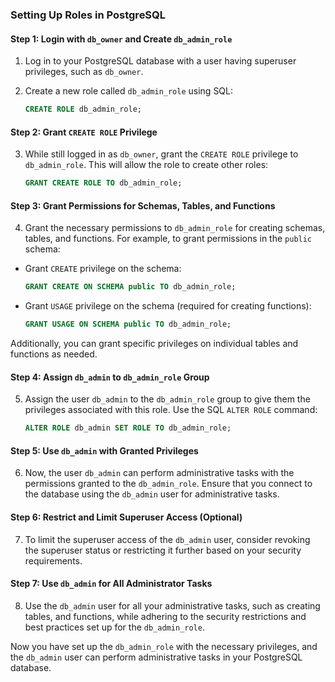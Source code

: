 ### Setting Up Roles in PostgreSQL

#### Step 1: Login with `db_owner` and Create `db_admin_role`

1. Log in to your PostgreSQL database with a user having superuser privileges, such as `db_owner`.
2. Create a new role called `db_admin_role` using SQL:

   ```sql
   CREATE ROLE db_admin_role;
   ```

#### Step 2: Grant `CREATE ROLE` Privilege

3. While still logged in as `db_owner`, grant the `CREATE ROLE` privilege to `db_admin_role`. This will allow the role to create other roles:

   ```sql
   GRANT CREATE ROLE TO db_admin_role;
   ```

#### Step 3: Grant Permissions for Schemas, Tables, and Functions

4. Grant the necessary permissions to `db_admin_role` for creating schemas, tables, and functions. For example, to grant permissions in the `public` schema:

- Grant `CREATE` privilege on the schema:

  ```sql
  GRANT CREATE ON SCHEMA public TO db_admin_role;
  ```

- Grant `USAGE` privilege on the schema (required for creating functions):
  ```sql
  GRANT USAGE ON SCHEMA public TO db_admin_role;
  ```

Additionally, you can grant specific privileges on individual tables and functions as needed.

#### Step 4: Assign `db_admin` to `db_admin_role` Group

5. Assign the user `db_admin` to the `db_admin_role` group to give them the privileges associated with this role. Use the SQL `ALTER ROLE` command:

   ```sql
   ALTER ROLE db_admin SET ROLE TO db_admin_role;
   ```

#### Step 5: Use `db_admin` with Granted Privileges

6. Now, the user `db_admin` can perform administrative tasks with the permissions granted to the `db_admin_role`. Ensure that you connect to the database using the `db_admin` user for administrative tasks.

#### Step 6: Restrict and Limit Superuser Access (Optional)

7. To limit the superuser access of the `db_admin` user, consider revoking the superuser status or restricting it further based on your security requirements.

#### Step 7: Use `db_admin` for All Administrator Tasks

8. Use the `db_admin` user for all your administrative tasks, such as creating tables, and functions, while adhering to the security restrictions and best practices set up for the `db_admin_role`.

Now you have set up the `db_admin_role` with the necessary privileges, and the `db_admin` user can perform administrative tasks in your PostgreSQL database.
